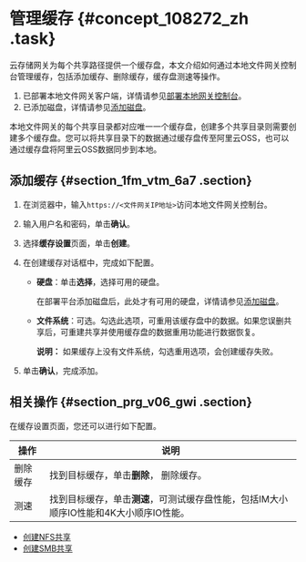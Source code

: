 # 管理缓存 {#concept_108272_zh .task}

云存储网关为每个共享路径提供一个缓存盘，本文介绍如何通过本地文件网关控制台管理缓存，包括添加缓存、删除缓存，缓存盘测速等操作。

1.  已部署本地文件网关客户端，详情请参见[部署本地网关控制台](cn.zh-CN/本地控制台用户指南/文件网关/部署本地文件网关控制台.md#)。
2.  已添加磁盘，详情请参见[添加磁盘](cn.zh-CN/本地控制台用户指南/文件网关/添加磁盘.md#)。

本地文件网关的每个共享目录都对应唯一一个缓存盘，创建多个共享目录则需要创建多个缓存盘。您可以将共享目录下的数据通过缓存盘传至阿里云OSS，也可以通过缓存盘将阿里云OSS数据同步到本地。

## 添加缓存 {#section_1fm_vtm_6a7 .section}

1.  在浏览器中，输入`https://<文件网关IP地址>`访问本地文件网关控制台。
2.  输入用户名和密码，单击**确认**。
3.  选择**缓存设置**页面，单击**创建**。
4.  在创建缓存对话框中，完成如下配置。 
    -   **硬盘**：单击**选择**，选择可用的硬盘。

        在部署平台添加磁盘后，此处才有可用的硬盘，详情请参见[添加磁盘](cn.zh-CN/本地控制台用户指南/文件网关/添加磁盘.md#)。

    -   **文件系统**：可选。勾选此选项，可重用该缓存盘中的数据。如果您误删共享后，可重建共享并使用缓存盘的数据重用功能进行数据恢复。

        **说明：** 如果缓存上没有文件系统，勾选重用选项，会创建缓存失败。

5.  单击**确认**，完成添加。

## 相关操作 {#section_prg_v06_gwi .section}

在缓存设置页面，您还可以进行如下配置。

|操作|说明|
|--|--|
|删除缓存|找到目标缓存，单击**删除**， 删除缓存。|
|测速|找到目标缓存，单击**测速**，可测试缓存盘性能，包括IM大小顺序IO性能和4K大小顺序IO性能。|

-   [创建NFS共享](cn.zh-CN/本地控制台用户指南/文件网关/管理NFS共享.md#section_rho_vip_65z)
-   [创建SMB共享](cn.zh-CN/本地控制台用户指南/文件网关/管理SMB共享.md#section_24y_qfz_s0r)

